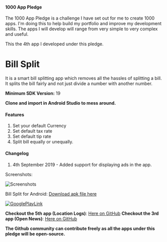 #### 1000 App Pledge

The 1000 App Pledge is a challenge I have set out for me to create 1000 apps. I'm doing this to help build my portfolio and improve my development skills. The apps I will develop will range from very simple to very complex and useful.

This the 4th app I developed under this pledge.

# Bill Split
It is a smart bill splitting app which removes all the hassles of splitting a bill. It splits the bill fairly and not just divide a number with another number.

**Minimum SDK Version:** 19

**Clone and import in Android Studio to mess around.**

#### Features
1. Set your default Currency
2. Set default tax rate
3. Set default tip rate
4. Split bill equally or unequally.

#### Changelog
1. 4th September 2019 - Added support for displaying ads in the app.

Screenshots:

![Screenshots](https://user-images.githubusercontent.com/29485313/63207287-d2999a80-c0e0-11e9-8552-d63a56520cc9.jpg)

Bill Split for Android: [Download apk file here](https://drive.google.com/file/d/1yRI5yLeazQ9tjgS8WSnYBkN6q3kFjK18)

[![GooglePlayLink](https://user-images.githubusercontent.com/29485313/61143889-12bd9a00-a4f1-11e9-90ce-73d190532653.jpg)](https://play.google.com/store/apps/details?id=in.edureal.billsplit)

**Checkout the 5th app (Location Logs)**: [Here on GitHub](https://github.com/vishu103/location-logs)
**Checkout the 3rd app (Open News)**: [Here on GitHub](https://github.com/vishu103/open-news)

**The Github community can contribute freely as all the apps under this pledge will be open-source.**

